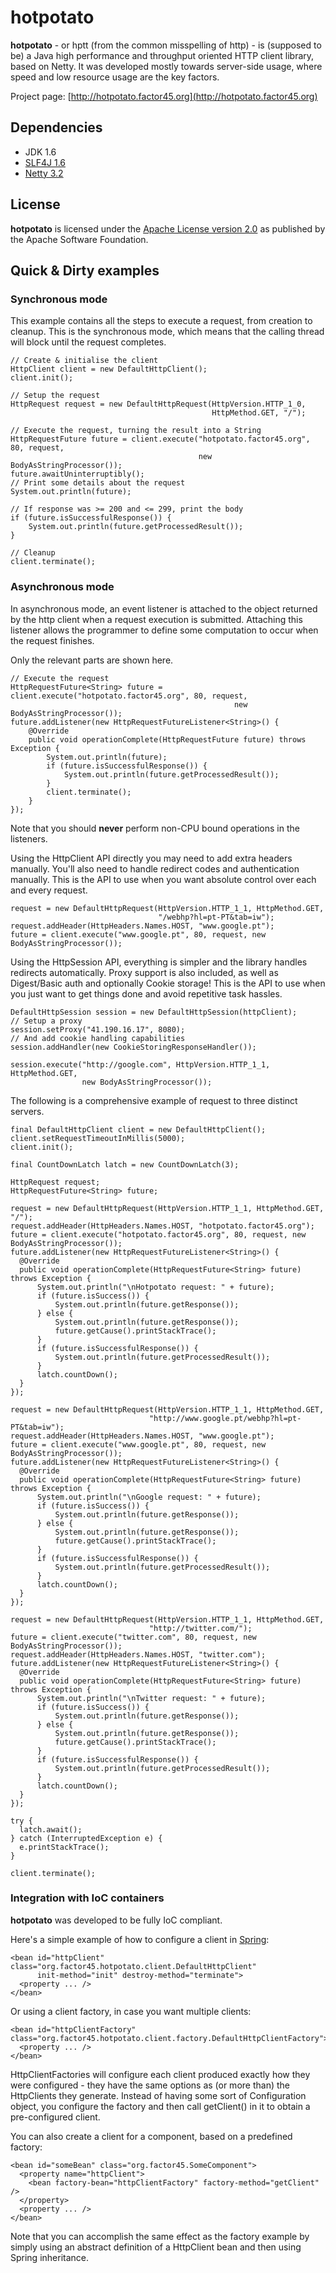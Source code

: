 hotpotato
=========

**hotpotato** - or hptt (from the common misspelling of http) - is (supposed to be) a Java high performance and throughput oriented HTTP client library, based on Netty.
It was developed mostly towards server-side usage, where speed and low resource usage are the key factors.


Project page: [http://hotpotato.factor45.org](http://hotpotato.factor45.org)

Dependencies
------------

* JDK 1.6
* [SLF4J 1.6](http://www.slf4j.org/download.html)
* [Netty 3.2](http://jboss.org/netty/downloads.html)

License
-------

**hotpotato** is licensed under the [Apache License version 2.0](http://www.apache.org/licenses/LICENSE-2.0) as published by the Apache Software Foundation.

Quick & Dirty examples
----------------------

### Synchronous mode

This example contains all the steps to execute a request, from creation to cleanup.
This is the synchronous mode, which means that the calling thread will block until the request completes.

    // Create & initialise the client
    HttpClient client = new DefaultHttpClient();
    client.init();

    // Setup the request
    HttpRequest request = new DefaultHttpRequest(HttpVersion.HTTP_1_0,
                                                 HttpMethod.GET, "/");

    // Execute the request, turning the result into a String
    HttpRequestFuture future = client.execute("hotpotato.factor45.org", 80, request,
                                              new BodyAsStringProcessor());
    future.awaitUninterruptibly();
    // Print some details about the request
    System.out.println(future);
        
    // If response was >= 200 and <= 299, print the body
    if (future.isSuccessfulResponse()) {
        System.out.println(future.getProcessedResult());
    }

    // Cleanup
    client.terminate();

### Asynchronous mode

In asynchronous mode, an event listener is attached to the object returned by the http client when a request execution is submitted. Attaching this listener allows the programmer to define some computation to occur when the request finishes.

Only the relevant parts are shown here.

    // Execute the request
    HttpRequestFuture<String> future = client.execute("hotpotato.factor45.org", 80, request,
                                                      new BodyAsStringProcessor());
    future.addListener(new HttpRequestFutureListener<String>() {
        @Override
        public void operationComplete(HttpRequestFuture future) throws Exception {
            System.out.println(future);
            if (future.isSuccessfulResponse()) {
                System.out.println(future.getProcessedResult());
            }
            client.terminate();
        }
    });

Note that you should **never** perform non-CPU bound operations in the listeners.

Using the HttpClient API directly you may need to add extra headers manually.
You'll also need to handle redirect codes and authentication manually.
This is the API to use when you want absolute control over each and every request.

    request = new DefaultHttpRequest(HttpVersion.HTTP_1_1, HttpMethod.GET,
                                     "/webhp?hl=pt-PT&tab=iw");
    request.addHeader(HttpHeaders.Names.HOST, "www.google.pt");
    future = client.execute("www.google.pt", 80, request, new BodyAsStringProcessor());

Using the HttpSession API, everything is simpler and the library handles redirects automatically.
Proxy support is also included, as well as Digest/Basic auth and optionally Cookie storage!
This is the API to use when you just want to get things done and avoid repetitive task hassles.

    DefaultHttpSession session = new DefaultHttpSession(httpClient);
    // Setup a proxy
    session.setProxy("41.190.16.17", 8080);
    // And add cookie handling capabilities
    session.addHandler(new CookieStoringResponseHandler());

    session.execute("http://google.com", HttpVersion.HTTP_1_1, HttpMethod.GET,
                    new BodyAsStringProcessor());

The following is a comprehensive example of request to three distinct servers.

    final DefaultHttpClient client = new DefaultHttpClient();
    client.setRequestTimeoutInMillis(5000);
    client.init();

    final CountDownLatch latch = new CountDownLatch(3);

    HttpRequest request;
    HttpRequestFuture<String> future;

    request = new DefaultHttpRequest(HttpVersion.HTTP_1_1, HttpMethod.GET, "/");
    request.addHeader(HttpHeaders.Names.HOST, "hotpotato.factor45.org");
    future = client.execute("hotpotato.factor45.org", 80, request, new BodyAsStringProcessor());
    future.addListener(new HttpRequestFutureListener<String>() {
      @Override
      public void operationComplete(HttpRequestFuture<String> future) throws Exception {
          System.out.println("\nHotpotato request: " + future);
          if (future.isSuccess()) {
              System.out.println(future.getResponse());
          } else {
              System.out.println(future.getResponse());
              future.getCause().printStackTrace();
          }
          if (future.isSuccessfulResponse()) {
              System.out.println(future.getProcessedResult());
          }
          latch.countDown();
      }
    });

    request = new DefaultHttpRequest(HttpVersion.HTTP_1_1, HttpMethod.GET,
                                   "http://www.google.pt/webhp?hl=pt-PT&tab=iw");
    request.addHeader(HttpHeaders.Names.HOST, "www.google.pt");
    future = client.execute("www.google.pt", 80, request, new BodyAsStringProcessor());
    future.addListener(new HttpRequestFutureListener<String>() {
      @Override
      public void operationComplete(HttpRequestFuture<String> future) throws Exception {
          System.out.println("\nGoogle request: " + future);
          if (future.isSuccess()) {
              System.out.println(future.getResponse());
          } else {
              System.out.println(future.getResponse());
              future.getCause().printStackTrace();
          }
          if (future.isSuccessfulResponse()) {
              System.out.println(future.getProcessedResult());
          }
          latch.countDown();
      }
    });

    request = new DefaultHttpRequest(HttpVersion.HTTP_1_1, HttpMethod.GET,
                                   "http://twitter.com/");
    future = client.execute("twitter.com", 80, request, new BodyAsStringProcessor());
    request.addHeader(HttpHeaders.Names.HOST, "twitter.com");
    future.addListener(new HttpRequestFutureListener<String>() {
      @Override
      public void operationComplete(HttpRequestFuture<String> future) throws Exception {
          System.out.println("\nTwitter request: " + future);
          if (future.isSuccess()) {
              System.out.println(future.getResponse());
          } else {
              System.out.println(future.getResponse());
              future.getCause().printStackTrace();
          }
          if (future.isSuccessfulResponse()) {
              System.out.println(future.getProcessedResult());
          }
          latch.countDown();
      }
    });

    try {
      latch.await();
    } catch (InterruptedException e) {
      e.printStackTrace();
    }

    client.terminate();

### Integration with IoC containers

**hotpotato** was developed to be fully IoC compliant.

Here's a simple example of how to configure a client in [Spring](http://www.springsource.org/):

    <bean id="httpClient" class="org.factor45.hotpotato.client.DefaultHttpClient"
          init-method="init" destroy-method="terminate">
      <property ... />
    </bean>

Or using a client factory, in case you want multiple clients:

    <bean id="httpClientFactory" class="org.factor45.hotpotato.client.factory.DefaultHttpClientFactory">
      <property ... />
    </bean>

HttpClientFactories will configure each client produced exactly how they were configured - they have the same options as (or more than) the HttpClients they generate.
Instead of having some sort of Configuration object, you configure the factory and then call getClient() in it to obtain a pre-configured client.

You can also create a client for a component, based on a predefined factory:

    <bean id="someBean" class="org.factor45.SomeComponent">
      <property name="httpClient">
        <bean factory-bean="httpClientFactory" factory-method="getClient" />
      </property>
      <property ... />
    </bean>

Note that you can accomplish the same effect as the factory example by simply using an abstract definition of a HttpClient bean and then using Spring inheritance.